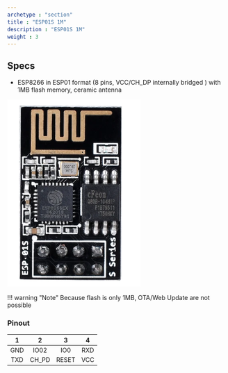 ```yaml
---
archetype : "section"
title : "ESP01S 1M"
description : "ESP01S 1M"
weight : 3
---
```


## Specs
* ESP8266 in ESP01 format (8 pins, VCC/CH_DP internally bridged ) with 1MB flash memory, ceramic antenna  

![image](front.png?width=400px)

!!! warning "Note"
    Because flash is only 1MB, OTA/Web Update are not possible


### Pinout

| 1 | 2 | 3 | 4 |
|:-:|:-:|:-:|:-:|
|GND|IO02|IO0|RXD|
|TXD|CH_PD|RESET|VCC|

